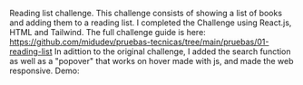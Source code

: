 Reading list challenge.
This challenge consists of showing a list of books and adding them to a reading list.
I completed the Challenge using React.js, HTML and Tailwind.
The full challenge guide is here: https://github.com/midudev/pruebas-tecnicas/tree/main/pruebas/01-reading-list
In adittion to the original challenge, I added the search function as well as a "popover" that works on hover made with js, and
made the web responsive.
Demo: 